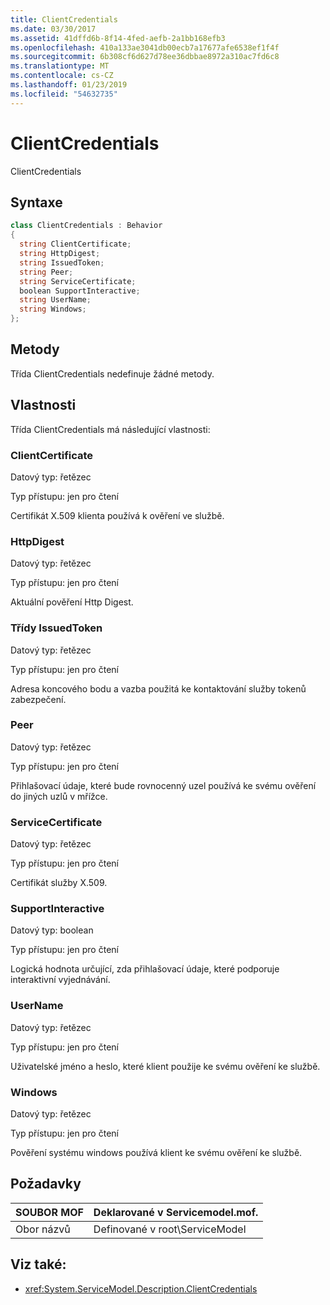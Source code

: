 ```yaml
---
title: ClientCredentials
ms.date: 03/30/2017
ms.assetid: 41dffd6b-8f14-4fed-aefb-2a1bb168efb3
ms.openlocfilehash: 410a133ae3041db00ecb7a17677afe6538ef1f4f
ms.sourcegitcommit: 6b308cf6d627d78ee36dbbae8972a310ac7fd6c8
ms.translationtype: MT
ms.contentlocale: cs-CZ
ms.lasthandoff: 01/23/2019
ms.locfileid: "54632735"
---
```

# <a name="clientcredentials"></a>ClientCredentials
ClientCredentials  
  
## <a name="syntax"></a>Syntaxe  
  
```csharp
class ClientCredentials : Behavior  
{  
  string ClientCertificate;  
  string HttpDigest;  
  string IssuedToken;  
  string Peer;  
  string ServiceCertificate;  
  boolean SupportInteractive;  
  string UserName;  
  string Windows;  
};  
```  
  
## <a name="methods"></a>Metody  
 Třída ClientCredentials nedefinuje žádné metody.  
  
## <a name="properties"></a>Vlastnosti  
 Třída ClientCredentials má následující vlastnosti:  
  
### <a name="clientcertificate"></a>ClientCertificate  
 Datový typ: řetězec  
  
 Typ přístupu: jen pro čtení  
  
 Certifikát X.509 klienta používá k ověření ve službě.  
  
### <a name="httpdigest"></a>HttpDigest  
 Datový typ: řetězec  
  
 Typ přístupu: jen pro čtení  
  
 Aktuální pověření Http Digest.  
  
### <a name="issuedtoken"></a>Třídy IssuedToken  
 Datový typ: řetězec  
  
 Typ přístupu: jen pro čtení  
  
 Adresa koncového bodu a vazba použitá ke kontaktování služby tokenů zabezpečení.  
  
### <a name="peer"></a>Peer  
 Datový typ: řetězec  
  
 Typ přístupu: jen pro čtení  
  
 Přihlašovací údaje, které bude rovnocenný uzel používá ke svému ověření do jiných uzlů v mřížce.  
  
### <a name="servicecertificate"></a>ServiceCertificate  
 Datový typ: řetězec  
  
 Typ přístupu: jen pro čtení  
  
 Certifikát služby X.509.  
  
### <a name="supportinteractive"></a>SupportInteractive  
 Datový typ: boolean  
  
 Typ přístupu: jen pro čtení  
  
 Logická hodnota určující, zda přihlašovací údaje, které podporuje interaktivní vyjednávání.  
  
### <a name="username"></a>UserName  
 Datový typ: řetězec  
  
 Typ přístupu: jen pro čtení  
  
 Uživatelské jméno a heslo, které klient použije ke svému ověření ke službě.  
  
### <a name="windows"></a>Windows  
 Datový typ: řetězec  
  
 Typ přístupu: jen pro čtení  
  
 Pověření systému windows používá klient ke svému ověření ke službě.  
  
## <a name="requirements"></a>Požadavky  
  
|SOUBOR MOF|Deklarované v Servicemodel.mof.|  
|---------|-----------------------------------|  
|Obor názvů|Definované v root\ServiceModel|  
  
## <a name="see-also"></a>Viz také:
- <xref:System.ServiceModel.Description.ClientCredentials>
